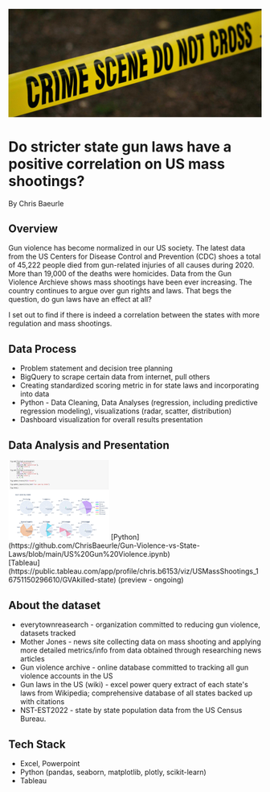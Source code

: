 ![](Screenshots/crime-tape.jpg)

# Do stricter state gun laws have a positive correlation on US mass shootings? 
By Chris Baeurle

## Overview
Gun violence has become normalized in our US society. The latest data from the US Centers for Disease Control and Prevention (CDC) shoes a total of 45,222 people died from gun-related injuries of all causes during 2020. More than 19,000 of the deaths were homicides. Data from the Gun Violence Archieve shows mass shootings have been ever increasing. The country continues to argue over gun rights and laws. That begs the question, do gun laws have an effect at all? 

I set out to find if there is indeed a correlation between the states with more regulation and mass shootings.

## Data Process
* Problem statement and decision tree planning
* BigQuery to scrape certain data from internet, pull others <br/>
* Creating standardized scoring metric in for state laws and incorporating into data 
* Python - Data Cleaning, Data Analyses (regression, including predictive regression modeling), visualizations (radar, scatter, distribution)
* Dashboard visualization for overall results presentation <br/>

## Data Analysis and Presentation

<img src="https://github.com/ChrisBaeurle/Gun-Violence-vs-State-Laws/blob/main/Screenshots/Screenshot_1.png" width="200" />
[Python](https://github.com/ChrisBaeurle/Gun-Violence-vs-State-Laws/blob/main/US%20Gun%20Violence.ipynb)<br/>
[Tableau](https://public.tableau.com/app/profile/chris.b6153/viz/USMassShootings_16751150296610/GVAkilled-state) (preview - ongoing)<br/>

## About the dataset
* everytownreasearch - organization committed to reducing gun violence, datasets tracked
* Mother Jones - news site collecting data on mass shooting and applying more detailed metrics/info from data obtained through researching news articles
* Gun violence archive - online database committed to tracking all gun violence accounts in the US
* Gun laws in the US (wiki) - excel power query extract of each state's laws from Wikipedia; comprehensive database of all states backed up with citations
* NST-EST2022 - state by state population data from the US Census Bureau.

## Tech Stack
* Excel, Powerpoint
* Python (pandas, seaborn, matplotlib, plotly, scikit-learn)
* Tableau
